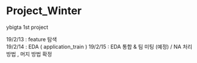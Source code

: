 # Project_Winter
ybigta 1st project

19/2/13 : feature 탐색 \
19/2/14 : EDA ( application_train )
19/2/15 : EDA 통합 & 팀 미팅 (예정) / NA 처리 방법 , 머지 방법 확정

